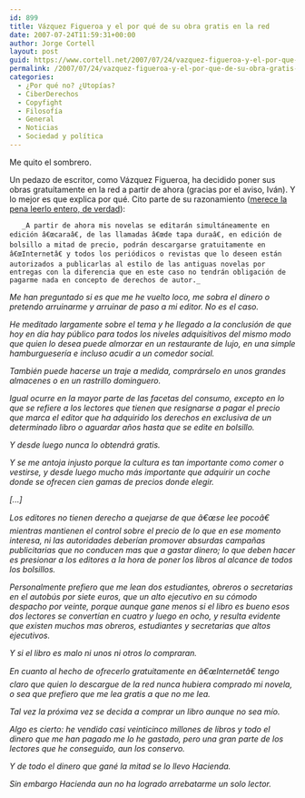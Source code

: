 ```yaml
---
id: 899
title: Vázquez Figueroa y el por qué de su obra gratis en la red
date: 2007-07-24T11:59:31+00:00
author: Jorge Cortell
layout: post
guid: https://www.cortell.net/2007/07/24/vazquez-figueroa-y-el-por-que-de-su-obra-gratis-en-la-red/
permalink: /2007/07/24/vazquez-figueroa-y-el-por-que-de-su-obra-gratis-en-la-red/
categories:
  - ¿Por qué no? ¿Utopías?
  - CiberDerechos
  - Copyfight
  - Filosofí­a
  - General
  - Noticias
  - Sociedad y polí­tica
---
```

Me quito el sombrero.

Un pedazo de escritor, como Vázquez Figueroa, ha decidido poner sus obras gratuí­tamente en la red a partir de ahora (gracias por el aviso, Iván). Y lo mejor es que explica por qué. Cito parte de su razonamiento (<a title="Blog de Vazquez Figueroa" target="_blank" href="https://vazquezfigueroa.blog.com/1940255/">merece la pena leerlo entero, de verdad</a>):

       _A partir de ahora mis novelas se editarán simultáneamente en edición â€œcaraâ€, de las llamadas â€œde tapa duraâ€, en edición de bolsillo a mitad de precio, podrán descargarse gratuitamente en â€œInternetâ€ y todos los periódicos o revistas que lo deseen están autorizados a publicarlas al estilo de las antiguas novelas por entregas con la diferencia que en este caso no tendrán obligación de pagarme nada en concepto de derechos de autor._

_Me han preguntado si es que me he vuelto loco, me sobra el dinero o pretendo arruinarme y arruinar de paso a mi editor. No es el caso._

_He meditado largamente sobre el tema y he llegado a la conclusión de que hoy en dí­a hay público para todos los niveles adquisitivos del mismo modo que quien lo desea puede almorzar en un restaurante de lujo, en una simple hamburgueserí­a e incluso acudir a un comedor social._

_También puede hacerse un traje a medida, comprárselo en unos grandes almacenes o en un rastrillo dominguero._

_Igual ocurre en la mayor parte de las facetas del consumo, excepto en lo que se refiere a los lectores que tienen que resignarse a pagar el precio que marca el editor que ha adquirido los derechos en exclusiva de un determinado libro o aguardar años hasta que se edite en bolsillo._

_Y desde luego nunca lo obtendrá gratis._

_Y se me antoja injusto porque la cultura es tan importante como comer o vestirse, y desde luego mucho más importante que adquirir un coche donde se ofrecen cien gamas de precios donde elegir._

_[...]_

_Los editores no tienen derecho a quejarse de que â€œse lee pocoâ€ mientras mantienen el control sobre el precio de lo que en ese momento interesa, ni las autoridades deberí­an promover absurdas campañas publicitarias que no conducen mas que a gastar dinero; lo que deben hacer es presionar a los editores a la hora de poner los libros al alcance de todos los bolsillos._

_Personalmente prefiero que me lean dos estudiantes, obreros o secretarias en el autobús por siete euros, que un alto ejecutivo en su cómodo despacho por veinte, porque aunque gane menos si el libro es bueno esos dos lectores se convertí­an en cuatro y luego en ocho, y resulta evidente que existen muchos mas obreros, estudiantes y secretarias que altos ejecutivos._

_Y si el libro es malo ni unos ni otros lo compraran._

_En cuanto al hecho de ofrecerlo gratuitamente en â€œInternetâ€ tengo claro que quien lo descargue de la red nunca hubiera comprado mi novela, o sea que prefiero que me lea gratis a que no me lea._

_Tal vez la próxima vez se decida a comprar un libro aunque no sea mí­o._

_Algo es cierto: he vendido casi veinticinco millones de libros y todo el dinero que me han pagado me lo he gastado, pero una gran parte de los lectores que he conseguido, aun los conservo._

_Y de todo el dinero que gané la mitad se lo llevo Hacienda._

_Sin embargo Hacienda aun no ha logrado arrebatarme un solo lector._